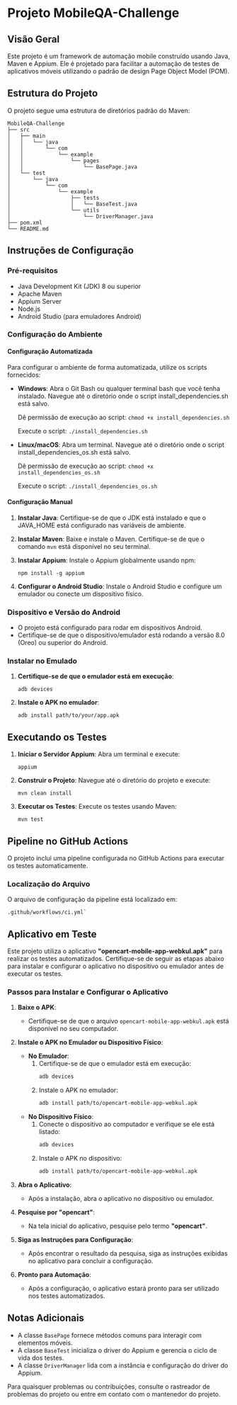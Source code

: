 # Projeto MobileQA-Challenge

## Visão Geral
Este projeto é um framework de automação mobile construído usando Java, Maven e Appium. Ele é projetado para facilitar a automação de testes de aplicativos móveis utilizando o padrão de design Page Object Model (POM).

## Estrutura do Projeto
O projeto segue uma estrutura de diretórios padrão do Maven:

```
MobileQA-Challenge
├── src
│   ├── main
│   │   └── java
│   │       └── com
│   │           └── example
│   │               └── pages
│   │                   └── BasePage.java
│   └── test
│       └── java
│           └── com
│               └── example
│                   ├── tests
│                   │   └── BaseTest.java
│                   └── utils
│                       └── DriverManager.java
├── pom.xml
└── README.md
```



## Instruções de Configuração

### Pré-requisitos
- Java Development Kit (JDK) 8 ou superior
- Apache Maven
- Appium Server
- Node.js
- Android Studio (para emuladores Android)

### Configuração do Ambiente

#### Configuração Automatizada

Para configurar o ambiente de forma automatizada, utilize os scripts fornecidos:

- **Windows**: 
   Abra o Git Bash ou qualquer terminal bash que você tenha instalado.
   Navegue até o diretório onde o script install_dependencies.sh está salvo.

   Dê permissão de execução ao script:
   `chmod +x install_dependencies.sh`

   Execute o script: 
    `./install_dependencies.sh`
   
- **Linux/macOS**:
   Abra um terminal.
   Navegue até o diretório onde o script install_dependencies_os.sh está salvo.
   
   Dê permissão de execução ao script:
   `chmod +x install_dependencies_os.sh`

   Execute o script:
    `./install_dependencies_os.sh`

#### Configuração Manual

1. **Instalar Java**: Certifique-se de que o JDK está instalado e que o JAVA_HOME está configurado nas variáveis de ambiente.
2. **Instalar Maven**: Baixe e instale o Maven. Certifique-se de que o comando `mvn` está disponível no seu terminal.
3. **Instalar Appium**: Instale o Appium globalmente usando npm:

   ```
   npm install -g appium
   ```
4. **Configurar o Android Studio**: Instale o Android Studio e configure um emulador ou conecte um dispositivo físico.

### Dispositivo e Versão do Android
- O projeto está configurado para rodar em dispositivos Android.
- Certifique-se de que o dispositivo/emulador está rodando a versão 8.0 (Oreo) ou superior do Android.

### Instalar no Emulado
1. **Certifique-se de que o emulador está em execução**:
   ```
   adb devices
   ```
2. **Instale o APK no emulador**:
   ```
   adb install path/to/your/app.apk
   ```
## Executando os Testes
1. **Iniciar o Servidor Appium**: Abra um terminal e execute:
   ```
   appium
   ```
2. **Construir o Projeto**: Navegue até o diretório do projeto e execute:
   ```
   mvn clean install
   ```
3. **Executar os Testes**: Execute os testes usando Maven:
   ```
   mvn test
   ```

## Pipeline no GitHub Actions
   O projeto inclui uma pipeline configurada no GitHub Actions para executar os testes automaticamente.

### Localização do Arquivo
   O arquivo de configuração da pipeline está localizado em:
   ```
   .github/workflows/ci.yml`
   ```

## Aplicativo em Teste

Este projeto utiliza o aplicativo **"opencart-mobile-app-webkul.apk"** para realizar os testes automatizados. Certifique-se de seguir as etapas abaixo para instalar e configurar o aplicativo no dispositivo ou emulador antes de executar os testes.

### Passos para Instalar e Configurar o Aplicativo

1. **Baixe o APK**:
   - Certifique-se de que o arquivo `opencart-mobile-app-webkul.apk` está disponível no seu computador.

2. **Instale o APK no Emulador ou Dispositivo Físico**:
   - **No Emulador**:
     1. Certifique-se de que o emulador está em execução:
        ```bash
        adb devices
        ```
     2. Instale o APK no emulador:
        ```bash
        adb install path/to/opencart-mobile-app-webkul.apk
        ```
   - **No Dispositivo Físico**:
     1. Conecte o dispositivo ao computador e verifique se ele está listado:
        ```bash
        adb devices
        ```
     2. Instale o APK no dispositivo:
        ```bash
        adb install path/to/opencart-mobile-app-webkul.apk
        ```

3. **Abra o Aplicativo**:
   - Após a instalação, abra o aplicativo no dispositivo ou emulador.

4. **Pesquise por "opencart"**:
   - Na tela inicial do aplicativo, pesquise pelo termo **"opencart"**.

5. **Siga as Instruções para Configuração**:
   - Após encontrar o resultado da pesquisa, siga as instruções exibidas no aplicativo para concluir a configuração.

6. **Pronto para Automação**:
   - Após a configuração, o aplicativo estará pronto para ser utilizado nos testes automatizados.


## Notas Adicionais
- A classe `BasePage` fornece métodos comuns para interagir com elementos móveis.
- A classe `BaseTest` inicializa o driver do Appium e gerencia o ciclo de vida dos testes.
- A classe `DriverManager` lida com a instância e configuração do driver do Appium.

Para quaisquer problemas ou contribuições, consulte o rastreador de problemas do projeto ou entre em contato com o mantenedor do projeto.